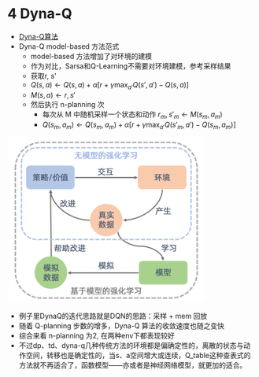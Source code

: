 # 4 Dyna-Q

* [Dyna-Q算法](https://hrl.boyuai.com/chapter/1/dyna-q%E7%AE%97%E6%B3%95)
* Dyna-Q model-based 方法范式
    * model-based 方法增加了对环境的建模
    * 作为对比，Sarsa和Q-Learning不需要对环境建模，参考采样结果
    * 获取r, s'
    * $Q(s, a) \leftarrow Q(s, a) + \alpha[r + \gamma \max_{a'}Q(s', a') - Q(s, a)]$
    * $M(s,a) \leftarrow r, s'$
    * 然后执行 n-planning 次
        * 每次从 M 中随机采样一个状态和动作 $r_m, s'_m \leftarrow M(s_m, a_m)$
        * $Q(s_m, a_m) \leftarrow Q(s_m, a_m) + \alpha[r + \gamma \max_{a'}Q(s'_m, a') - Q(s_m, a_m)]$

![model-based方法](img/instruc.png)

* 例子里DynaQ的迭代思路就是DQN的思路：采样 + mem 回放
* 随着 Q-planning 步数的增多，Dyna-Q 算法的收敛速度也随之变快
* 综合来看 n-planning 为2, 在两种env下都表现较好
* 不过dp、td、dyna-q几种传统方法的环境都是偏确定性的，离散的状态与动作空间，转移也是确定性的，当s、a空间增大或连续，Q_table这种查表式的方法就不再适合了，函数模型——亦或者是神经网络模型，就更加的适合。
